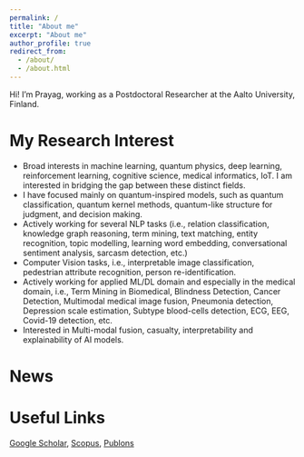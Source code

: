 ```yaml
---
permalink: /
title: "About me"
excerpt: "About me"
author_profile: true
redirect_from: 
  - /about/
  - /about.html
---
```


Hi! I’m Prayag, working as a Postdoctoral Researcher at the Aalto University, Finland.

My Research Interest
======
* Broad interests in machine learning, quantum physics, deep learning, reinforcement learning, cognitive science, medical informatics, IoT. I am interested in bridging the gap between these distinct fields.
* I have focused mainly on quantum-inspired models, such as quantum classification, quantum kernel methods, quantum-like structure for judgment, and decision making.
* Actively working for several NLP tasks (i.e., relation classification, knowledge graph reasoning, term mining, text matching, entity recognition, topic modelling,  learning word embedding, conversational sentiment analysis, sarcasm detection, etc.)
* Computer Vision tasks, i.e., interpretable image classification, pedestrian attribute recognition, person re-identification.
* Actively working for applied ML/DL domain and especially in the medical domain, i.e., Term Mining in Biomedical, Blindness Detection, Cancer Detection, Multimodal medical image fusion, Pneumonia detection, Depression scale estimation, Subtype blood-cells detection, ECG, EEG, Covid-19 detection, etc.
* Interested in Multi-modal fusion, casualty, interpretability and explainability of AI models.



News
======



Useful Links
======

[Google Scholar](https://scholar.google.it/citations?hl=en&user=sDnmJ_YAAAAJ&view_op=list_works&sortby=pubdate), [Scopus](https://www.scopus.com/authid/detail.uri?authorId=57193601962), [Publons](https://publons.com/researcher/2062944/prayag-tiwari/)
